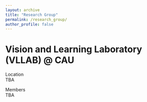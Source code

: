 ```yaml
---
layout: archive
title: "Research Group"
permalink: /research_group/
author_profile: false
---
```


Vision and Learning Laboratory (VLLAB) @ CAU
=====
Location  
TBA

Members  
TBA



